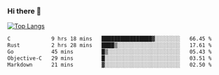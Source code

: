 ### Hi there 👋

<!--
**3Xpl0it3r/3Xpl0it3r** is a ✨ _special_ ✨ repository because its `README.md` (this file) appears on your GitHub profile.

Here are some ideas to get you started:

- 🔭 I’m currently working on ...
- 🌱 I’m currently learning ...
- 👯 I’m looking to collaborate on ...
- 🤔 I’m looking for help with ...
- 💬 Ask me about ...
- 📫 How to reach me: ...
- 😄 Pronouns: ...
- ⚡ Fun fact: ...
-->


[![Top Langs](https://github-readme-stats.vercel.app/api/top-langs/?username=3Xpl0it3r&layout=compact)](https://github.com/3Xpl0it3r/3Xpl0it3r)

<!--START_SECTION:waka-->

```txt
C             9 hrs 18 mins   ████████████████▓░░░░░░░░   66.45 %
Rust          2 hrs 28 mins   ████▒░░░░░░░░░░░░░░░░░░░░   17.61 %
Go            45 mins         █▒░░░░░░░░░░░░░░░░░░░░░░░   05.43 %
Objective-C   29 mins         █░░░░░░░░░░░░░░░░░░░░░░░░   03.51 %
Markdown      21 mins         ▓░░░░░░░░░░░░░░░░░░░░░░░░   02.50 %
```

<!--END_SECTION:waka-->

